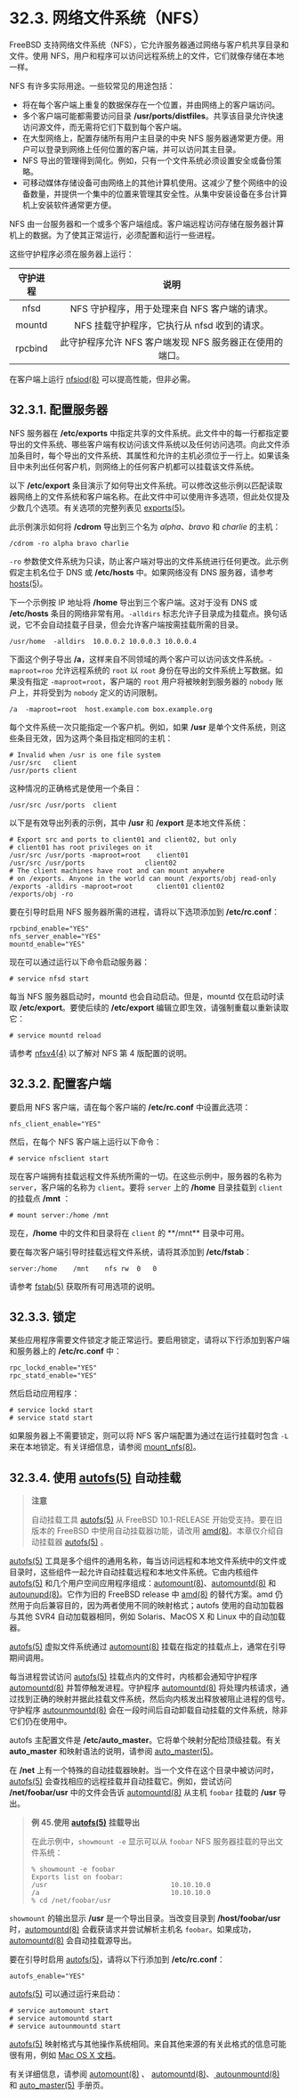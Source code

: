 # 32.3. 网络文件系统（NFS）

FreeBSD 支持网络文件系统（NFS），它允许服务器通过网络与客户机共享目录和文件。使用 NFS，用户和程序可以访问远程系统上的文件，它们就像存储在本地一样。

NFS 有许多实际用途。一些较常见的用途包括：

- 将在每个客户端上重复的数据保存在一个位置，并由网络上的客户端访问。
- 多个客户端可能都需要访问目录 **/usr/ports/distfiles**。共享该目录允许快速访问源文件，而无需将它们下载到每个客户端。
- 在大型网络上，配置存储所有用户主目录的中央 NFS 服务器通常更方便。用户可以登录到网络上任何位置的客户端，并可以访问其主目录。
- NFS 导出的管理得到简化。例如，只有一个文件系统必须设置安全或备份策略。
- 可移动媒体存储设备可由网络上的其他计算机使用。这减少了整个网络中的设备数量，并提供一个集中的位置来管理其安全性。从集中安装设备在多台计算机上安装软件通常更方便。

NFS 由一台服务器和一个或多个客户端组成。客户端远程访问存储在服务器计算机上的数据。为了使其正常运行，必须配置和运行一些进程。

这些守护程序必须在服务器上运行：

| 守护进程 |                           说明                           |
| :------: | :------------------------------------------------------: |
|   nfsd   |      NFS 守护程序，用于处理来自 NFS 客户端的请求。       |
|  mountd  |       NFS 挂载守护程序，它执行从 nfsd 收到的请求。       |
| rpcbind  | 此守护程序允许 NFS 客户端发现 NFS 服务器正在使用的端口。 |

在客户端上运行 [nfsiod(8)](https://www.freebsd.org/cgi/man.cgi?query=nfsiod&sektion=8&format=html) 可以提高性能，但非必需。

## 32.3.1. 配置服务器

NFS 服务器在 **/etc/exports** 中指定共享的文件系统。此文件中的每一行都指定要导出的文件系统、哪些客户端有权访问该文件系统以及任何访问选项。向此文件添加条目时，每个导出的文件系统、其属性和允许的主机必须位于一行上。如果该条目中未列出任何客户机，则网络上的任何客户机都可以挂载该文件系统。

以下 **/etc/export** 条目演示了如何导出文件系统。可以修改这些示例以匹配读取器网络上的文件系统和客户端名称。在此文件中可以使用许多选项，但此处仅提及少数几个选项。有关选项的完整列表见 [exports(5)](https://www.freebsd.org/cgi/man.cgi?query=exports&sektion=5&format=html)。

此示例演示如何将 **/cdrom** 导出到三个名为 _alpha_、_bravo_ 和 _charlie_ 的主机：

```shell
/cdrom -ro alpha bravo charlie
```

`-ro` 参数使文件系统为只读，防止客户端对导出的文件系统进行任何更改。此示例假定主机名位于 DNS 或 **/etc/hosts** 中。如果网络没有 DNS 服务器，请参考 [hosts(5)](https://www.freebsd.org/cgi/man.cgi?query=hosts&sektion=5&format=html)。

下一个示例按 IP 地址将 **/home** 导出到三个客户端。这对于没有 DNS 或 **/etc/hosts** 条目的网络非常有用。`-alldirs` 标志允许子目录成为挂载点。换句话说，它不会自动挂载子目录，但会允许客户端按需挂载所需的目录。

```shell
/usr/home  -alldirs  10.0.0.2 10.0.0.3 10.0.0.4
```

下面这个例子导出 **/a**，这样来自不同领域的两个客户可以访问该文件系统。`-maproot=roo` 允许远程系统的 `root` 以 `root` 身份在导出的文件系统上写数据。如果没有指定 `-maproot=root`，客户端的 `root` 用户将被映射到服务器的 `nobody` 账户上，并将受到为 `nobody` 定义的访问限制。

```shell
/a  -maproot=root  host.example.com box.example.org
```

每个文件系统一次只能指定一个客户机。例如，如果 **/usr** 是单个文件系统，则这些条目无效，因为这两个条目指定相同的主机：

```shell
# Invalid when /usr is one file system
/usr/src   client
/usr/ports client
```

这种情况的正确格式是使用一个条目：

```shell
/usr/src /usr/ports  client
```

以下是有效导出列表的示例，其中 **/usr** 和 **/export** 是本地文件系统：

```shell
# Export src and ports to client01 and client02, but only
# client01 has root privileges on it
/usr/src /usr/ports -maproot=root    client01
/usr/src /usr/ports               client02
# The client machines have root and can mount anywhere
# on /exports. Anyone in the world can mount /exports/obj read-only
/exports -alldirs -maproot=root      client01 client02
/exports/obj -ro
```

要在引导时启用 NFS 服务器所需的进程，请将以下选项添加到 **/etc/rc.conf**：

```shell
rpcbind_enable="YES"
nfs_server_enable="YES"
mountd_enable="YES"
```

现在可以通过运行以下命令启动服务器：

```shell
# service nfsd start
```

每当 NFS 服务器启动时，mountd 也会自动启动。但是，mountd 仅在启动时读取 **/etc/export**。要使后续的 **/etc/export** 编辑立即生效，请强制重载以重新读取它：

```shell
# service mountd reload
```

请参考 [nfsv4(4)](https://www.freebsd.org/cgi/man.cgi?query=nfsv4&sektion=4&format=html) 以了解对 NFS 第 4 版配置的说明。

## 32.3.2. 配置客户端

要启用 NFS 客户端，请在每个客户端的 **/etc/rc.conf** 中设置此选项：

```shell
nfs_client_enable="YES"
```

然后，在每个 NFS 客户端上运行以下命令：

```shell
# service nfsclient start
```

现在客户端拥有挂载远程文件系统所需的一切。在这些示例中，服务器的名称为 `server`，客户端的名称为 `client`。要将 `server` 上的 **/home** 目录挂载到 `client` 的挂载点 **/mnt** ：

```shell
# mount server:/home /mnt
```

现在，**/home** 中的文件和目录将在 `client` 的 \*\*/mnt\*\* 目录中可用。

要在每次客户端引导时挂载远程文件系统，请将其添加到 **/etc/fstab**：

```shell
server:/home	/mnt	nfs	rw	0	0
```

请参考 [fstab(5)](https://www.freebsd.org/cgi/man.cgi?query=fstab&sektion=5&format=html) 获取所有可用选项的说明。

## 32.3.3. 锁定

某些应用程序需要文件锁定才能正常运行。要启用锁定，请将以下行添加到客户端和服务器上的 **/etc/rc.conf** 中：

```shell
rpc_lockd_enable="YES"
rpc_statd_enable="YES"
```

然后启动应用程序：

```shell
# service lockd start
# service statd start
```

如果服务器上不需要锁定，则可以将 NFS 客户端配置为通过在运行挂载时包含 `-L` 来在本地锁定。有关详细信息，请参阅 [mount_nfs(8)](https://www.freebsd.org/cgi/man.cgi?query=mount_nfs&sektion=8&format=html)。

## 32.3.4. 使用 [autofs(5)](https://www.freebsd.org/cgi/man.cgi?query=autofs&sektion=5&format=html) 自动挂载

> **注意**
>
> 自动挂载工具 [autofs(5)](https://www.freebsd.org/cgi/man.cgi?query=autofs&sektion=5&format=html) 从 FreeBSD 10.1-RELEASE 开始受支持。要在旧版本的 FreeBSD 中使用自动挂载器功能，请改用 [amd(8)](https://www.freebsd.org/cgi/man.cgi?query=amd&sektion=8&format=html)。本章仅介绍自动挂载器 [autofs(5)](https://www.freebsd.org/cgi/man.cgi?query=autofs&sektion=5&format=html) 。

[autofs(5)](https://www.freebsd.org/cgi/man.cgi?query=autofs&sektion=5&format=html) 工具是多个组件的通用名称，每当访问远程和本地文件系统中的文件或目录时，这些组件一起允许自动挂载远程和本地文件系统。它由内核组件 [autofs(5)](https://www.freebsd.org/cgi/man.cgi?query=autofs&sektion=5&format=html) 和几个用户空间应用程序组成：[automount(8)](https://www.freebsd.org/cgi/man.cgi?query=automount&sektion=8&format=html)、[automountd(8)](https://www.freebsd.org/cgi/man.cgi?query=automountd&sektion=8&format=html) 和 [autounupd(8)](https://www.freebsd.org/cgi/man.cgi?query=autounmountd&sektion=8&format=html)。它作为旧的 FreeBSD release 中 [amd(8)](https://www.freebsd.org/cgi/man.cgi?query=amd&sektion=8&format=html) 的替代方案。amd 仍然用于向后兼容目的，因为两者使用不同的映射格式；autofs 使用的自动加载器与其他 SVR4 自动加载器相同，例如 Solaris、MacOS X 和 Linux 中的自动加载器。

[autofs(5)](https://www.freebsd.org/cgi/man.cgi?query=autofs&sektion=5&format=html) 虚拟文件系统通过 [automount(8)](https://www.freebsd.org/cgi/man.cgi?query=automount&sektion=8&format=html) 挂载在指定的挂载点上，通常在引导期间调用。

每当进程尝试访问 [autofs(5)](https://www.freebsd.org/cgi/man.cgi?query=autofs&sektion=5&format=html) 挂载点内的文件时，内核都会通知守护程序 [automountd(8)](https://www.freebsd.org/cgi/man.cgi?query=automountd&sektion=8&format=html) 并暂停触发进程。守护程序 [automountd(8)](https://www.freebsd.org/cgi/man.cgi?query=automountd&sektion=8&format=html) 将处理内核请求，通过找到正确的映射并据此挂载文件系统，然后向内核发出释放被阻止进程的信号。守护程序 [autounmountd(8)](https://www.freebsd.org/cgi/man.cgi?query=autounmountd&sektion=8&format=html) 会在一段时间后自动卸载自动挂载的文件系统，除非它们仍在使用中。

autofs 主配置文件是 **/etc/auto_master**。它将单个映射分配给顶级挂载。有关 **auto_master** 和映射语法的说明，请参阅 [auto_master(5)](https://www.freebsd.org/cgi/man.cgi?query=auto_master&sektion=5&format=html)。

在 **/net** 上有一个特殊的自动挂载器映射。当一个文件在这个目录中被访问时，[autofs(5)](https://www.freebsd.org/cgi/man.cgi?query=autofs&sektion=5&format=html) 会查找相应的远程挂载并自动挂载它。例如，尝试访问 **/net/foobar/usr** 中的文件会告诉 [automountd(8)](https://www.freebsd.org/cgi/man.cgi?query=automountd&sektion=8&format=html) 从主机 `foobar` 挂载的 **/usr** 导出。

> **例 45.使用** [**autofs(5)**](https://www.freebsd.org/cgi/man.cgi?query=autofs&sektion=5&format=html) **挂载导出**
>
> 在此示例中，`showmount -e` 显示可以从 `foobar` NFS 服务器挂载的导出文件系统：
>
> ```shell
> % showmount -e foobar
> Exports list on foobar:
> /usr                               10.10.10.0
> /a                                 10.10.10.0
> % cd /net/foobar/usr
> ```

`showmount` 的输出显示 **/usr** 是一个导出目录。当改变目录到 **/host/foobar/usr** 时，[automountd(8)](https://www.freebsd.org/cgi/man.cgi?query=automountd&sektion=8&format=html) 会截获请求并尝试解析主机名 `foobar`。如果成功，[automountd(8)](https://www.freebsd.org/cgi/man.cgi?query=automountd&sektion=8&format=html) 会自动挂载源导出。

要在引导时启用 [autofs(5)](https://www.freebsd.org/cgi/man.cgi?query=autofs&sektion=5&format=html)，请将以下行添加到 **/etc/rc.conf**：

```shell
autofs_enable="YES"
```

[autofs(5)](https://www.freebsd.org/cgi/man.cgi?query=autofs&sektion=5&format=html) 可以通过运行来启动：

```shell
# service automount start
# service automountd start
# service autounmountd start
```

[autofs(5)](https://www.freebsd.org/cgi/man.cgi?query=autofs&sektion=5&format=html) 映射格式与其他操作系统相同。来自其他来源的有关此格式的信息可能很有用，例如 [Mac OS X 文档](http://web.archive.org/web/20160813071113/http://images.apple.com/business/docs/Autofs.pdf)。

有关详细信息，请参阅 [automount(8)](https://www.freebsd.org/cgi/man.cgi?query=automount&sektion=8&format=html) 、 [automountd(8)](https://www.freebsd.org/cgi/man.cgi?query=automountd&sektion=8&format=html)、[ autounmountd(8)](https://www.freebsd.org/cgi/man.cgi?query=autounmountd&sektion=8&format=html) 和 [auto_master(5)](https://www.freebsd.org/cgi/man.cgi?query=auto_master&sektion=5&format=html) 手册页。
